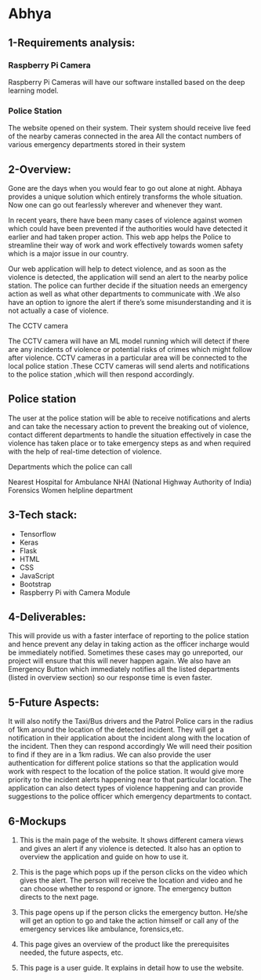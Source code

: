 # Abhya

## 1-Requirements analysis:

### Raspberry Pi Camera

 Raspberry Pi Cameras will have our software installed based on the deep learning model.


### Police Station

The website opened on their system. Their system should receive live feed of the nearby cameras connected in the area All the contact numbers of various emergency departments stored in their system

## 2-Overview:

Gone are the days when you would fear to go out alone at night. Abhaya provides a unique solution which entirely transforms the whole situation. Now one can go out fearlessly wherever and whenever they want.

In recent years, there have been many cases of violence against women which could have been prevented if the authorities would have detected it earlier and had taken proper action. This web app helps the Police to streamline their way of work and work effectively towards women safety which is a major issue in our country.

Our web application will help to detect violence, and as soon as the violence is detected, the application will send an alert to the nearby police station. The police can further decide if the situation needs an emergency action as well as what other departments to communicate with .We also have an option to ignore the alert if there’s some misunderstanding and it is not actually a case of violence.

The CCTV camera

The CCTV camera will have an ML model running which will detect if there are any incidents of violence or potential risks of crimes which might follow after violence. CCTV cameras in a particular area will be connected to the local police station .These CCTV cameras will send alerts and notifications to the police station ,which will then respond accordingly.

## Police station

The user at the police station will be able to receive notifications and alerts and can take the necessary action to prevent the breaking out of violence, contact different departments to handle the situation effectively in case the violence has taken place or to take emergency steps as and when required with the help of real-time detection of violence.

Departments which the police can call

Nearest Hospital for Ambulance
NHAI (National Highway Authority of India)
Forensics
Women helpline department
## 3-Tech stack:

* Tensorflow
* Keras
* Flask
* HTML
* CSS
* JavaScript
* Bootstrap
* Raspberry Pi with Camera Module

## 4-Deliverables:

This will provide us with a faster interface of reporting to the police station and hence prevent any delay in taking action as the officer incharge would be immediately notified. Sometimes these cases may go unreported, our project will ensure that this will never happen again. We also have an Emergency Button which immediately notifies all the listed departments (listed in overview section) so our response time is even faster.

## 5-Future Aspects:

It will also notify the Taxi/Bus drivers and the Patrol Police cars in the radius of 1km around the location of the detected incident. They will get a notification in their application about the incident along with the location of the incident. Then they can respond accordingly We will need their position to find if they are in a 1km radius. We can also provide the user authentication for different police stations so that the application would work with respect to the location of the police station. It would give more priority to the incident alerts happening near to that particular location. The application can also detect types of violence happening and can provide suggestions to the police officer which emergency departments to contact.

## 6-Mockups

1. This is the main page of the website. It shows different camera views and gives an alert if any violence is detected. It also has an option to overview the application and guide on how to use it.

2. This is the page which pops up if the person clicks on the video which gives the alert. The person will receive the location and video and he can choose whether to respond or ignore. The emergency button directs to the next page.

3. This page opens up if the person clicks the emergency button. He/she will get an option to go and take the action himself or call any of the emergency services like ambulance, forensics,etc.

4. This page gives an overview of the product like the prerequisites needed, the future aspects, etc.

5. This page is a user guide. It explains in detail how to use the website.
